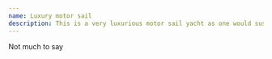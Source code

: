 ```yaml
---
name: Luxury motor sail
description: This is a very luxurious motor sail yacht as one would suspect LOL
---
```

Not much to say